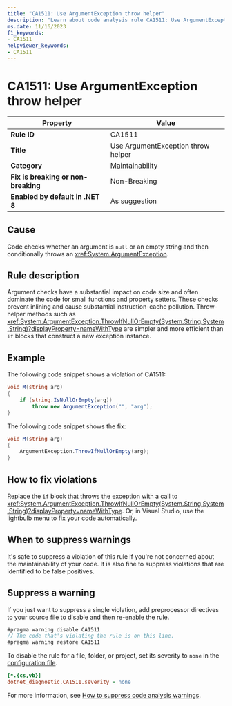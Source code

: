 ```yaml
---
title: "CA1511: Use ArgumentException throw helper"
description: "Learn about code analysis rule CA1511: Use ArgumentException throw helper"
ms.date: 11/16/2023
f1_keywords:
- CA1511
helpviewer_keywords:
- CA1511
---
```

# CA1511: Use ArgumentException throw helper

| Property                            | Value                                          |
|-------------------------------------|------------------------------------------------|
| **Rule ID**                         | CA1511                                         |
| **Title**                           | Use ArgumentException throw helper             |
| **Category**                        | [Maintainability](maintainability-warnings.md) |
| **Fix is breaking or non-breaking** | Non-Breaking                                   |
| **Enabled by default in .NET 8**    | As suggestion                                  |

## Cause

Code checks whether an argument is `null` or an empty string and then conditionally throws an <xref:System.ArgumentException>.

## Rule description

Argument checks have a substantial impact on code size and often dominate the code for small functions and property setters. These checks prevent inlining and cause substantial instruction-cache pollution. Throw-helper methods such as <xref:System.ArgumentException.ThrowIfNullOrEmpty(System.String,System.String)?displayProperty=nameWithType> are simpler and more efficient than `if` blocks that construct a new exception instance.

## Example

The following code snippet shows a violation of CA1511:

```csharp
void M(string arg)
{
    if (string.IsNullOrEmpty(arg))
        throw new ArgumentException("", "arg");
}
```

The following code snippet shows the fix:

```csharp
void M(string arg)
{
    ArgumentException.ThrowIfNullOrEmpty(arg);
}
```

## How to fix violations

Replace the `if` block that throws the exception with a call to <xref:System.ArgumentException.ThrowIfNullOrEmpty(System.String,System.String)?displayProperty=nameWithType>. Or, in Visual Studio, use the lightbulb menu to fix your code automatically.

## When to suppress warnings

It's safe to suppress a violation of this rule if you're not concerned about the maintainability of your code. It is also fine to suppress violations that are identified to be false positives.

## Suppress a warning

If you just want to suppress a single violation, add preprocessor directives to your source file to disable and then re-enable the rule.

```csharp
#pragma warning disable CA1511
// The code that's violating the rule is on this line.
#pragma warning restore CA1511
```

To disable the rule for a file, folder, or project, set its severity to `none` in the [configuration file](../configuration-files.md).

```ini
[*.{cs,vb}]
dotnet_diagnostic.CA1511.severity = none
```

For more information, see [How to suppress code analysis warnings](../suppress-warnings.md).
